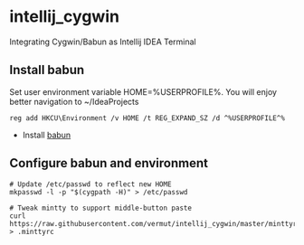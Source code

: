 # intellij_cygwin
Integrating Cygwin/Babun as Intellij IDEA Terminal

## Install babun

Set user environment variable HOME=%USERPROFILE%. You will enjoy better navigation to ~/IdeaProjects

    reg add HKCU\Environment /v HOME /t REG_EXPAND_SZ /d ^%USERPROFILE^%

 * Install [babun](http://babun.github.io/)

## Configure babun and environment
  	# Update /etc/passwd to reflect new HOME
  	mkpasswd -l -p "$(cygpath -H)" > /etc/passwd
  	
  	# Tweak mintty to support middle-button paste
  	curl https://raw.githubusercontent.com/vermut/intellij_cygwin/master/minttyrc > .minttyrc

